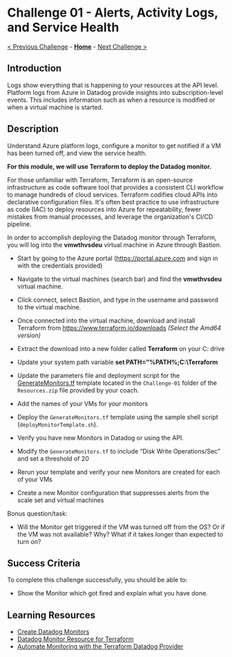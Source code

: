# Challenge 01 - Alerts, Activity Logs, and Service Health

[< Previous Challenge](./Challenge-00.md) - **[Home](../README.md)** - [Next Challenge >](./Challenge-02.md)

## Introduction

Logs show everything that is happening to your resources at the API level. Platform logs from Azure in Datadog provide insights into subscription-level events. This includes information such as when a resource is modified or when a virtual machine is started.

## Description

Understand Azure platform logs, configure a monitor to get notified if a VM has been turned off, and view the service health.

**For this module, we will use Terraform to deploy the Datadog monitor.**

For those unfamiliar with Terraform, Terraform is an open-source infrastructure as code software tool that provides a consistent CLI workflow to manage hundreds of cloud services. Terraform codifies cloud APIs into declarative configuration files. It's often best practice to use infrastructure as code (IAC) to deploy resources into Azure for repeatability, fewer mistakes from manual processes, and leverage the organization's CI/CD pipeline.

In order to accomplish deploying the Datadog monitor through Terraform, you will log into the **vmwthvsdeu** virtual machine in Azure through Bastion.

- Start by going to the Azure portal (https://portal.azure.com and sign in with the credentials provided)
- Navigate to the virtual machines (search bar) and find the **vmwthvsdeu** virtual machine.
- Click connect, select Bastion, and type in the username and password to the virtual machine.
- Once connected into the virtual machine, download and install Terraform from https://www.terraform.io/downloads _(Select the Amd64 version)_
- Extract the download into a new folder called **Terraform** on your C: drive
- Update your system path variable **set PATH="%PATH%;C:\Terraform**

- Update the parameters file and deployment script for the [GenerateMonitors.tf](Resources/Challenge-01/GenerateMonitors.tf?raw=true) template located in the `Challenge-01` folder of the `Resources.zip` file provided by your coach.
- Add the names of your VMs for your monitors
- Deploy the `GenerateMonitors.tf` template using the sample shell script (`deployMonitorTemplate.sh`).
- Verify you have new Monitors in Datadog or using the API. 
- Modify the `GenerateMonitors.tf` to include “Disk Write Operations/Sec” and set a threshold of 20
- Rerun your template and verify your new Monitors are created for each of your VMs
- Create a new Monitor configuration that suppresses alerts from the scale set and virtual machines

Bonus question/task:
- Will the Monitor get triggered if the VM was turned off from the OS? Or if the VM was not available? Why? What if it takes longer than expected to turn on?

## Success Criteria

To complete this challenge successfully, you should be able to:
 - Show the Monitor which got fired and explain what you have done.

## Learning Resources

- [Create Datadog Monitors](https://docs.datadoghq.com/monitors/create/)
- [Datadog Monitor Resource for Terraform](https://registry.terraform.io/providers/DataDog/datadog/latest/docs/resources/monitor)
- [Automate Monitoring with the Terraform Datadog Provider](https://learn.hashicorp.com/tutorials/terraform/datadog-provider?in=terraform/use-case)

